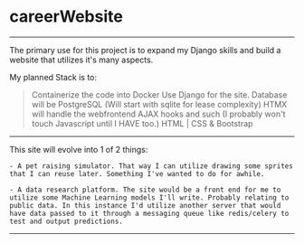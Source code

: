# careerWebsite

---

The primary use for this project is to expand my Django skills and build a website that utilizes it's many aspects.

My planned Stack is to:
> Containerize the code into Docker
> Use Django for the site.
> Database will be PostgreSQL (Will start with sqlite for lease complexity)
> HTMX will handle the webfrontend AJAX hooks and such (I probably won't touch Javascript until I HAVE too.) 
> HTML | CSS & Bootstrap

--- 
This site will evolve into 1 of 2 things:

    - A pet raising simulator. That way I can utilize drawing some sprites that I can reuse later. Something I've wanted to do for awhile.

    - A data research platform. The site would be a front end for me to utilize some Machine Learning models I'll write. Probably relating to public data. In this instance I'd utilize another server that would have data passed to it through a messaging queue like redis/celery to test and output predictions. 

---